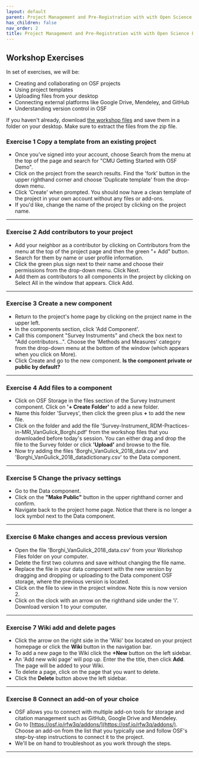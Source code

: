 ```yaml
---
layout: default
parent: Project Management and Pre-Registration with with Open Science
has_children: false
nav_order: 2
title: Project Management and Pre-Registration with with Open Science Framework
---
```


## Workshop Exercises 

In set of exercises, we will be:

* Creating and collaborating on OSF projects
* Using project templates
* Uploading files from your desktop
* Connecting external platforms like Google Drive, Mendeley, and GitHub
* Understanding version control in OSF

If you haven't already, download [the workshop files](https://github.com/cmu-lib/portfolio_workshop/blob/main/OpenRefine_Materials/files/20201001_OpenRefine_Workshop_files.zip) and save them in a folder on your desktop. Make sure to extract the files from the zip file.


### Exercise 1 Copy a template from an existing project
* Once you've signed into your account, choose Search from the menu at the top of the page and search for "CMU Getting Started with OSF Demo".
* Click on the project from the search results. Find the 'fork' button in the upper righthand corner and choose 'Duplicate template' from the drop-down menu.
* Click 'Create' when prompted. You should now have a clean template of the project in your own account without any files or add-ons.
* If you'd like, change the name of the project by clicking on the project name.

---
### Exercise 2 Add contributors to your project
* Add your neighbor as a contributor by clicking on Contributors from the menu at the top of the project page and then the green "+ Add" button.
* Search for them by name or user profile information.
* Click the green plus sign next to their name and choose their permissions from the drop-down menu. Click Next.
* Add them as contributors to all components in the project by clicking on Select All in the window that appears.  Click Add.

---
### Exercise 3 Create a new component
* Return to the project's home page by clicking on the project name in the upper left.
* In the components section, click 'Add Component'.
* Call this component "Survey Instruments" and check the box next to "Add contributors...". Choose the 'Methods and Measures' category from the drop-down menu at the bottom of the window (which appears when you click on More).
* Click Create and go to the new component. **Is the component private or public by default?**

---
### Exercise 4 Add files to a component

* Click on OSF Storage in the files section of the Survey Instrument component. Click on **'+ Create Folder'** to add a new folder.
* Name this folder 'Surveys', then click the green plus **+** to add the new file.
* Click on the folder and add the file 'Survey-Instrument\_RDM-Practices-in-MRI\_VanGulick\_Borghi.pdf' from the workshop files that you downloaded before today's session. You can either drag and drop the file to the Survey folder or click **'Upload'** and browse to the file.
* Now try adding the files 'Borghi\_VanGulick\_2018\_data.csv' and 'Borghi\_VanGulick\_2018\_datadictionary.csv' to the Data component.

---

### Exercise 5 Change the privacy settings
* Go to the Data component.  
* Click on the **"Make Public"** button in the upper righthand corner and confirm.
* Navigate back to the project home page. Notice that there is no longer a lock symbol next to the Data component.


---
### Exercise 6 Make changes and access previous version
* Open the file 'Borghi\_VanGulick\_2018\_data.csv' from your Workshop Files folder on your computer.
* Delete the first two columns and save without changing the file name.
* Replace the file in your data component with the new version by dragging and dropping or uploading to the Data component OSF storage, where the previous version is located.
* Click on the file to view in the project window. Note this is now version 2.
* Click on the clock with an arrow on the righthand side under the 'i'. Download version 1 to your computer.

---
### Exercise 7 Wiki add and delete pages
* Click the arrow on the right side in the 'Wiki' box located on your project homepage or click the **Wiki** button in the navigation bar.
* To add a new page to the Wiki click the **+New** button on the left sidebar.
* An 'Add new wiki page' will pop up. Enter the the title, then click **Add**. The page will be added to your Wiki.
* To delete a page, click on the page that you want to delete.
* Click the **Delete** button above the left sidebar.

---
### Exercise 8 Connect an add-on of your choice
*  OSF allows you to connect with multiple add-on tools for storage and citation management such as GitHub, Google Drive and Mendeley.
* Go to [https://osf.io/rfw3q/addons/](https://osf.io/rfw3q/addons/). Choose an add-on from the list that you typically use and  follow OSF's step-by-step instructions to connect it to the project.
* We'll be on hand to troubleshoot as you work through the steps.

---




 
